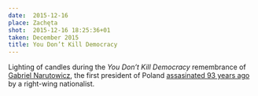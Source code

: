 ```yaml
---
date:  2015-12-16
place: Zachęta
shot:  2015-12-16 18:25:36+01
taken: December 2015
title: You Don’t Kill Democracy
---
```


Lighting of candles during the _You Don’t Kill Democracy_ remembrance of [Gabriel Narutowicz](https://en.wikipedia.org/wiki/Gabriel_Narutowicz), the first president of Poland [assasinated 93 years ago](https://en.wikipedia.org/wiki/Assassination_of_Gabriel_Narutowicz) by a right-wing nationalist.
